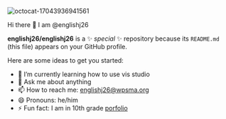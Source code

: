 ![octocat-17043936941561](https://github.com/englishj26/englishj26/assets/155670593/10df6de4-7944-48a8-94a6-4917e7b9d941)

 Hi there 👋 I am @englishj26


**englishj26/englishj26** is a ✨ _special_ ✨ repository because its `README.md` (this file) appears on your GitHub profile.

Here are some ideas to get you started:

- 🌱 I’m currently learning how to use vis studio
- 💬 Ask me about anything
- 📫 How to reach me: englishj26@wpsma.org
- 😄 Pronouns: he/him
- ⚡ Fun fact: I am in 10th grade
[porfolio](https://englishj26.github.io/portfolio/)
